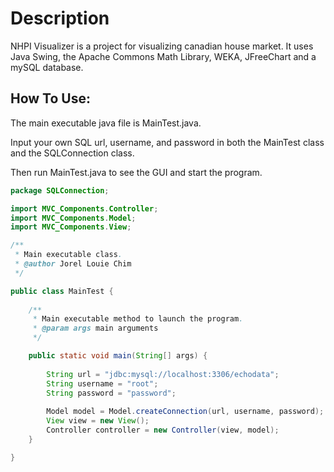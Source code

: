 # Description

NHPI Visualizer is a project for visualizing canadian house market. It uses Java Swing, the Apache Commons Math Library, WEKA, JFreeChart and a mySQL database.

## How To Use:

The main executable java file is MainTest.java. 

Input your own SQL url, username, and password in both the MainTest class and the SQLConnection class.

Then run MainTest.java to see the GUI and start the program.

```java
package SQLConnection;

import MVC_Components.Controller;
import MVC_Components.Model;
import MVC_Components.View;

/**
 * Main executable class.
 * @author Jorel Louie Chim
 */

public class MainTest {
	
	/**
	 * Main executable method to launch the program.
	 * @param args main arguments
	 */

	public static void main(String[] args) {
		
		String url = "jdbc:mysql://localhost:3306/echodata";
		String username = "root";
		String password = "password";
		
		Model model = Model.createConnection(url, username, password);
		View view = new View();
		Controller controller = new Controller(view, model);
	}

}
```
